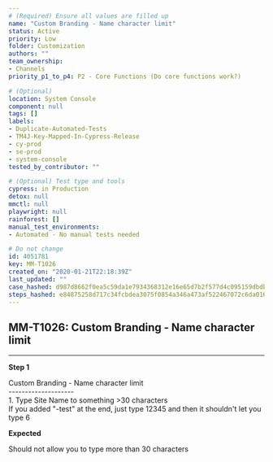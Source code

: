 ```yaml
---
# (Required) Ensure all values are filled up
name: "Custom Branding - Name character limit"
status: Active
priority: Low
folder: Customization
authors: ""
team_ownership:
- Channels
priority_p1_to_p4: P2 - Core Functions (Do core functions work?)

# (Optional)
location: System Console
component: null
tags: []
labels:
- Duplicate-Automated-Tests
- TM4J-Key-Mapped-In-Cypress-Release
- cy-prod
- se-prod
- system-console
tested_by_contributor: ""

# (Optional) Test type and tools
cypress: in Production
detox: null
mmctl: null
playwright: null
rainforest: []
manual_test_environments:
- Automated - No manual tests needed

# Do not change
id: 4051781
key: MM-T1026
created_on: "2020-01-21T22:18:39Z"
last_updated: ""
case_hashed: d987d8662f0ea5c59da1e7934368312e16e65d7b2f577d4c095159dbdb4dfaeba88610beff1b0a7aaeb76aaedab89804
steps_hashed: e84875258d717c34fcbdea3075f0854a346a473af522467072c6da01618bba5d237b9eb09c6f2c4bf6585ae06b426294
---
```


<!-- (Auto-generated) Based on frontmatter's "key" and "name" -->

## MM-T1026: Custom Branding - Name character limit

---

**Step 1**

Custom Branding - Name character limit\
\--------------------\
1\. Type Site Name to something >30 characters\
If you added "-test" at the end, just type 12345 and then it shouldn't let you type 6

**Expected**

Should not allow you to type more than 30 characters
